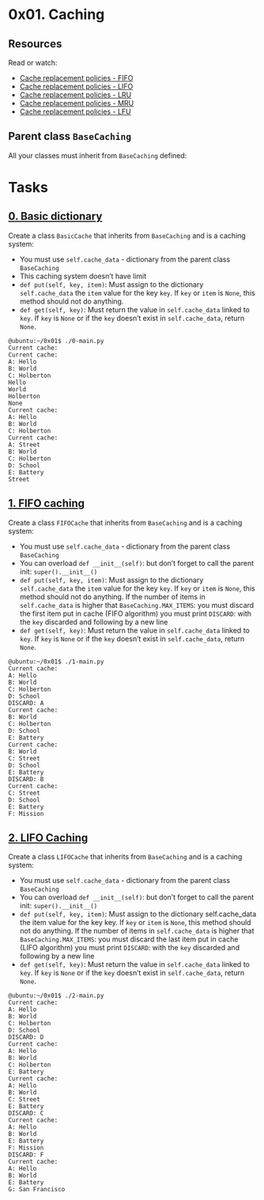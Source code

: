 # 0x01. Caching

## Resources
Read or watch:

* [Cache replacement policies - FIFO](https://en.wikipedia.org/wiki/Cache_replacement_policies#First_In_First_Out_%28FIFO%29)
* [Cache replacement policies - LIFO](https://en.wikipedia.org/wiki/Cache_replacement_policies#Last_In_First_Out_%28LIFO%29)
* [Cache replacement policies - LRU](https://en.wikipedia.org/wiki/Cache_replacement_policies#Least_Recently_Used_%28LRU%29)
* [Cache replacement policies - MRU](https://en.wikipedia.org/wiki/Cache_replacement_policies#Most_Recently_Used_%28MRU%29)
* [Cache replacement policies - LFU](https://en.wikipedia.org/wiki/Cache_replacement_policies#Least-Frequently_Used_%28LFU%29)

## Parent class `BaseCaching`

All your classes must inherit from `BaseCaching` defined:

# Tasks

## [0. Basic dictionary](./0-basic_cache.py)
Create a class `BasicCache` that inherits from `BaseCaching` and is a caching system:

* You must use `self.cache_data` - dictionary from the parent class `BaseCaching`
* This caching system doesn’t have limit
* `def put(self, key, item)`:
        Must assign to the dictionary `self.cache_data` the `item` value for the key `key`.
        If `key` or `item` is `None`, this method should not do anything.
* `def get(self, key)`:
        Must return the value in `self.cache_data` linked to `key`.
        If `key` is `None` or if the `key` doesn’t exist in `self.cache_data`, return `None`. 
```
@ubuntu:~/0x01$ ./0-main.py
Current cache:
Current cache:
A: Hello
B: World
C: Holberton
Hello
World
Holberton
None
Current cache:
A: Hello
B: World
C: Holberton
Current cache:
A: Street
B: World
C: Holberton
D: School
E: Battery
Street
``` 

## [1. FIFO caching](./1-fifo_cache.py)
Create a class `FIFOCache` that inherits from `BaseCaching` and is a caching system:

* You must use `self.cache_data` - dictionary from the parent class `BaseCaching`
* You can overload `def __init__(self)`: but don’t forget to call the parent init: `super().__init__()`
* `def put(self, key, item)`:
        Must assign to the dictionary `self.cache_data` the `item` value for the key `key`.
        If `key` or `item` is `None`, this method should not do anything.
        If the number of items in `self.cache_data` is higher that `BaseCaching.MAX_ITEMS`:
        you must discard the first item put in cache (FIFO algorithm)
        you must print `DISCARD`: with the `key` discarded and following by a new line
* `def get(self, key)`:
        Must return the value in `self.cache_data` linked to `key`.
        If `key` is `None` or if the `key` doesn’t exist in `self.cache_data`, return `None`.
```
@ubuntu:~/0x01$ ./1-main.py
Current cache:
A: Hello
B: World
C: Holberton
D: School
DISCARD: A
Current cache:
B: World
C: Holberton
D: School
E: Battery
Current cache:
B: World
C: Street
D: School
E: Battery
DISCARD: B
Current cache:
C: Street
D: School
E: Battery
F: Mission
```

## [2. LIFO Caching](./2-lifo_cache.py)
Create a class `LIFOCache` that inherits from `BaseCaching` and is a caching system:

* You must use `self.cache_data` - dictionary from the parent class `BaseCaching`
* You can overload `def __init__(self)`: but don’t forget to call the parent init: `super().__init__()`
* `def put(self, key, item)`:
        Must assign to the dictionary self.cache_data the item value for the key key.
        If `key` or `item` is `None`, this method should not do anything.
        If the number of items in `self.cache_data` is higher that `BaseCaching.MAX_ITEMS`:
        you must discard the last item put in cache (LIFO algorithm)
        you must print `DISCARD`: with the `key` discarded and following by a new line
* `def get(self, key)`:
        Must return the value in `self.cache_data` linked to `key`.
        If `key` is `None` or if the `key` doesn’t exist in `self.cache_data`, return `None`.
```
@ubuntu:~/0x01$ ./2-main.py
Current cache:
A: Hello
B: World
C: Holberton
D: School
DISCARD: D
Current cache:
A: Hello
B: World
C: Holberton
E: Battery
Current cache:
A: Hello
B: World
C: Street
E: Battery
DISCARD: C
Current cache:
A: Hello
B: World
E: Battery
F: Mission
DISCARD: F
Current cache:
A: Hello
B: World
E: Battery
G: San Francisco
```
